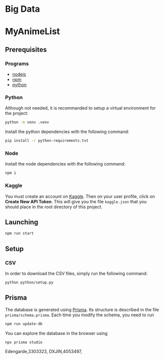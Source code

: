 # Big Data
# MyAnimeList

## Prerequisites
### Programs
- [nodejs](https://nodejs.org/en/)
- [npm](https://www.npmjs.com/)
- [python](https://www.python.org/)
### Python
Although not needed, it is recommanded to setup a virtual environment for the project:
```bash
python -m venv .venv
```
Install the python dependencies with the following command:
```bash
pip install -r python-requirements.txt
```
### Node
Install the node dependencies with the following command:
```bash
npm i
```
### Kaggle
You must create an account on [Kaggle](https://www.kaggle.com/).
Then on your user profile, click on **Create New API Token**. This will give you the file `kaggle.json` that you should place in the root directory of this project.

## Launching
```bash
npm run start
```

## Setup
### CSV
In order to download the CSV files, simply run the following command:
```bash
python python/setup.py
```

## Prisma
The database is generated using [Prisma](https://www.prisma.io/).
Its structure is described in the file `prisma/schema.prisma`.
Each time you modify the schema, you need to run
```bash
npm run update-db
```
You can explore the database in the browser using
```bash
npx prisma studio
```

Edengarde,3303323,
DXJIN,4053497,